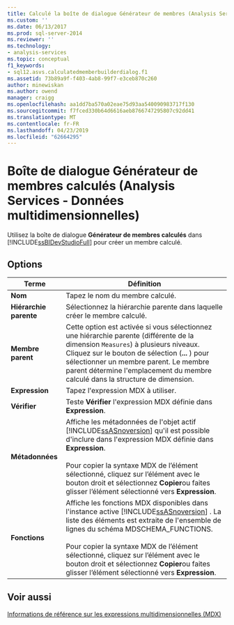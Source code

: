 ```yaml
---
title: Calculé la boîte de dialogue Générateur de membres (Analysis Services - données multidimensionnelles) | Microsoft Docs
ms.custom: ''
ms.date: 06/13/2017
ms.prod: sql-server-2014
ms.reviewer: ''
ms.technology:
- analysis-services
ms.topic: conceptual
f1_keywords:
- sql12.asvs.calculatedmemberbuilderdialog.f1
ms.assetid: 73b89a9f-f403-4ab8-99f7-e3ceb870c260
author: minewiskan
ms.author: owend
manager: craigg
ms.openlocfilehash: aa1dd7ba570a02eae75d93aa540090983717f130
ms.sourcegitcommit: f7fced330b64d6616aeb8766747295807c92dd41
ms.translationtype: MT
ms.contentlocale: fr-FR
ms.lasthandoff: 04/23/2019
ms.locfileid: "62664295"
---
```

# <a name="calculated-member-builder-dialog-box-analysis-services---multidimensional-data"></a>Boîte de dialogue Générateur de membres calculés (Analysis Services - Données multidimensionnelles)
  Utilisez la boîte de dialogue **Générateur de membres calculés** dans [!INCLUDE[ssBIDevStudioFull](../includes/ssbidevstudiofull-md.md)] pour créer un membre calculé.  
  
## <a name="options"></a>Options  
  
|Terme|Définition|  
|----------|----------------|  
|**Nom**|Tapez le nom du membre calculé.|  
|**Hiérarchie parente**|Sélectionnez la hiérarchie parente dans laquelle créer le membre calculé.|  
|**Membre parent**|Cette option est activée si vous sélectionnez une hiérarchie parente (différente de la dimension `Measures`) à plusieurs niveaux. Cliquez sur le bouton de sélection (**...** ) pour sélectionner un membre parent. Le membre parent détermine l'emplacement du membre calculé dans la structure de dimension.|  
|**Expression**|Tapez l'expression MDX à utiliser.|  
|**Vérifier**|Teste **Vérifier** l'expression MDX définie dans **Expression**.|  
|**Métadonnées**|Affiche les métadonnées de l'objet actif [!INCLUDE[ssASnoversion](../includes/ssasnoversion-md.md)] qu'il est possible d'inclure dans l'expression MDX définie dans **Expression**.<br /><br /> Pour copier la syntaxe MDX de l’élément sélectionné, cliquez sur l’élément avec le bouton droit et sélectionnez **Copier**ou faites glisser l’élément sélectionné vers **Expression**.|  
|**Fonctions**|Affiche les fonctions MDX disponibles dans l'instance active [!INCLUDE[ssASnoversion](../includes/ssasnoversion-md.md)] . La liste des éléments est extraite de l'ensemble de lignes du schéma MDSCHEMA_FUNCTIONS.<br /><br /> Pour copier la syntaxe MDX de l’élément sélectionné, cliquez sur l’élément avec le bouton droit et sélectionnez **Copier**ou faites glisser l’élément sélectionné vers **Expression**.|  
  
## <a name="see-also"></a>Voir aussi  
 [Informations de référence sur les expressions multidimensionnelles &#40;MDX&#41;](/sql/mdx/multidimensional-expressions-mdx-reference)  
  
  
